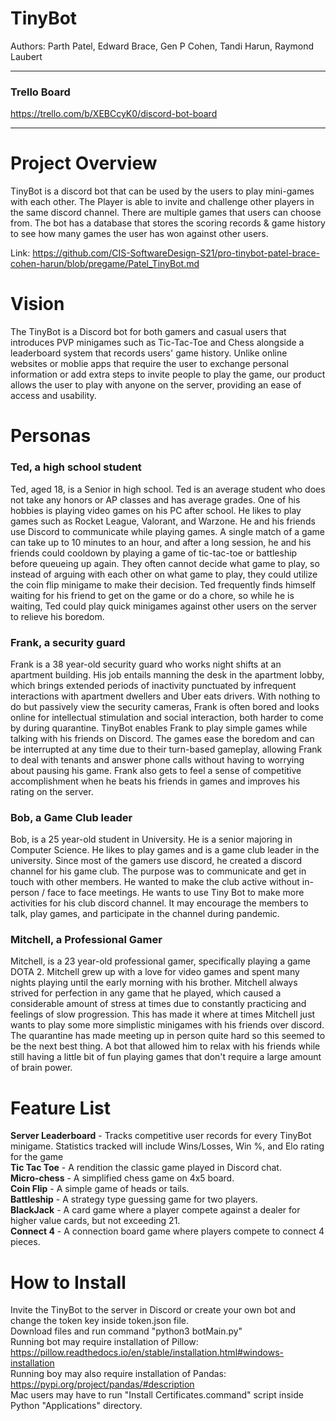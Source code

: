 # TinyBot
Authors:  Parth Patel, Edward Brace, Gen P Cohen, Tandi Harun, Raymond Laubert

***
### Trello Board 

https://trello.com/b/XEBCcyK0/discord-bot-board
***

# Project Overview
TinyBot is a discord bot that can be used by the users to play mini-games with each other. The Player is able to invite and challenge other players in the same discord channel.
There are multiple games that users can choose from. 
The bot has a database that stores the scoring records & game history to see how many games the user has won against other users.

Link: https://github.com/CIS-SoftwareDesign-S21/pro-tinybot-patel-brace-cohen-harun/blob/pregame/Patel_TinyBot.md

# Vision

The TinyBot is a Discord bot for both gamers and casual users that introduces PVP minigames such as Tic-Tac-Toe and Chess alongside a leaderboard system that records users' game history. Unlike online websites or moblie apps that require the user to exchange personal information or add extra steps to invite people to play the game, our product allows the user to play with anyone on the server, providing an ease of access and usability.  

# Personas
### Ted, a high school student
Ted, aged 18, is a Senior in high school. Ted is an average student who does not take any honors or AP classes and has average grades. One of his hobbies is playing video games on his PC after school. He likes to play games such as Rocket League, Valorant, and Warzone. He and his friends use Discord to communicate while playing games. A single match of a game can take up to 10 minutes to an hour, and after a long session, he and his friends could cooldown by playing a game of tic-tac-toe or battleship before queueing up again. They often cannot decide what game to play, so instead of arguing with each other on what game to play, they could utilize the coin flip minigame to make their decision. Ted frequently finds himself waiting for his friend to get on the game or do a chore, so while he is waiting, Ted could play quick minigames against other users on the server to relieve his boredom.

### Frank, a security guard
Frank is a 38 year-old security guard who works night shifts at an apartment building. His job entails manning the desk in the apartment lobby, which brings extended periods of inactivity punctuated by infrequent interactions with apartment dwellers and Uber eats drivers. With nothing to do but passively view the security cameras, Frank is often bored and looks online for intellectual stimulation and social interaction, both harder to come by during quarantine. TinyBot enables Frank to play simple games while talking with his friends on Discord. The games ease the boredom and can be interrupted at any time due to their turn-based gameplay, allowing Frank to deal with tenants and answer phone calls without having to worrying about pausing his game. Frank also gets to feel a sense of competitive accomplishment when he beats his friends in games and improves his rating on the server.

### Bob, a Game Club leader
Bob, is a 25 year-old student in University. He is a senior majoring in Computer Science. He likes to play games and is a game club leader in the university. 
Since most of the gamers use discord, he created a discord channel for his game club. The purpose was to communicate and get in touch with other members. He wanted to make the club active without in-person / face to face meetings.
He wants to use Tiny Bot to make more activities for his club discord channel. It may encourage the members to talk, play games, and participate in the channel during pandemic.

### Mitchell, a Professional Gamer
Mitchell, is a 23 year-old professional gamer, specifically playing a game DOTA 2. Mitchell grew up with a love for video games and spent many nights playing until the early morning with his brother. Mitchell always strived for perfection in any
game that he played, which caused a considerable amount of stress at times due to constantly practicing and feelings of slow progression. This has made it where at times Mitchell just wants to play some more simplistic minigames with his friends over discord.
The quarantine has made meeting up in person quite hard so this seemed to be the next best thing. A bot that allowed him to relax with his friends while still having a little bit of fun playing games that don't require a large amount of brain power.

# Feature List
**Server Leaderboard** - Tracks competitive user records for every TinyBot minigame. Statistics tracked will include Wins/Losses, Win %, and Elo rating for the game  
**Tic Tac Toe** - A rendition the classic game played in Discord chat.  
**Micro-chess** - A simplified chess game on 4x5 board. </br>
**Coin Flip** - A simple game of heads or tails. </br>
**Battleship** - A strategy type guessing game for two players.</br>
**BlackJack** - A card game where a player compete against a dealer for higher value cards, but not exceeding 21. </br>
**Connect 4** - A connection board game where players compete to connect 4 pieces.</br>

# How to Install
Invite the TinyBot to the server in Discord or create your own bot and change the token key inside token.json file.  
Download files and run command "python3 botMain.py"  
Running bot may require installation of Pillow: https://pillow.readthedocs.io/en/stable/installation.html#windows-installation  
Running boy may also require installation of Pandas: https://pypi.org/project/pandas/#description  
Mac users may have to run "Install Certificates.command" script inside Python "Applications" directory.

